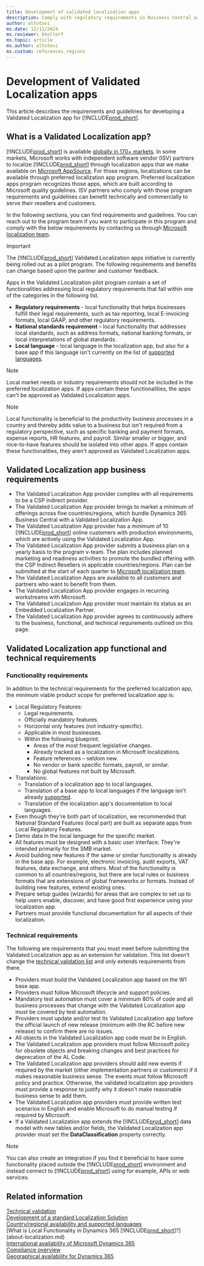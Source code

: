```yaml
---
title: Development of validated localization apps
description: Comply with regulatory requirements in Business Central as a Validated Localization App.
author: altotovi
ms.date: 12/11/2024
ms.reviewer: bholtorf
ms.topic: article
ms.author: altotovi
ms.custom: references_regions
---
```


# Development of Validated Localization apps

This article describes the requirements and guidelines for developing a Validated Localization app for [!INCLUDE[prod_short](includes/prod_short.md)].

## What is a Validated Localization app?

[!INCLUDE[prod_short](includes/prod_short.md)] is available [globally in 170+ markets](/dynamics365/business-central/dev-itpro/compliance/apptest-countries-and-translations?toc=/dynamics365/business-central/toc.json). In some markets, Microsoft works with independent software vendor (ISV) partners to localize [!INCLUDE[prod_short](includes/prod_short.md)] through localization apps that we make available on [Microsoft AppSource](https://go.microsoft.com/fwlink/?linkid=2081646). For those regions, localizations can be available through preferred localization app program. Preferred localization apps program recognizes those apps, which are built according to Microsoft quality guidelines. ISV partners who comply with those program requirements and guidelines can benefit technically and commercially to serve their resellers and customers.  

In the following sections, you can find requirements and guidelines. You can reach out to the program team if you want to participate in this program and comply with the below requirements by contacting us through [Microsoft localization team](mailto:d365bcloc@microsoft.com).

> [!IMPORTANT]
> The [!INCLUDE[prod_short](includes/prod_short.md)] Validated Localization apps initiative is currently being rolled out as a pilot program. The following requirements and benefits can change based upon the partner and customer feedback.  

Apps in the Validated Localization pilot program contain a set of functionalities addressing local regulatory requirements that fall within one of the categories in the following list.  

- **Regulatory requirements** - local functionality that helps businesses fulfill their legal requirements, such as tax reporting, local E-invoicing formats, local GAAP, and other regulatory requirements.
- **National standards requirement** – local functionality that addresses local standards, such as address formats, national banking formats, or local interpretations of global standards.
- **Local language** - local language in the localization app, but also for a base app if this language isn't currently on the list of [supported languages](/dynamics365/business-central/dev-itpro/compliance/apptest-countries-and-translations?toc=/dynamics365/business-central/toc.json).

> [!NOTE]
> Local market needs or industry requirements should not be included in the preferred localization apps. If apps contain these functionalities, the apps can't be approved as Validated Localization apps.

> [!NOTE]
> Local functionality is beneficial to the productivity business processes in a country and thereby adds value to a business but isn't required from a regulatory perspective, such as specific banking and payment formats, expense reports, HR features, and payroll. Similar smaller or bigger, and nice-to-have features should be isolated into other apps. If apps contain these functionalities, they aren't approved as Validated Localization apps.

## Validated Localization app business requirements  

- The Validated Localization App provider complies with all requirements to be a CSP indirect provider.  
- The Validated Localization App provider brings to market a minimum of offerings across five countries/regions, which bundle Dynamics 365 Business Central with a Validated Localization App.
- The Validated Localization App provider has a minimum of 10 [!INCLUDE[prod_short](includes/prod_short.md)] online customers with production environments, which are actively using the Validated Localization App.
- The Validated Localization App provider submits a business plan on a yearly basis to the program v-team. The plan includes planned marketing and readiness activities to promote the bundled offering with the CSP Indirect Resellers in applicable countries/regions. Plan can be submitted at the start of each quarter to [Microsoft localization team](mailto:d365bcloc@microsoft.com).  
- The Validated Localization Apps are available to all customers and partners who want to benefit from them.
- The Validated Localization App provider engages in recurring workstreams with Microsoft.
- The Validated Localization App provider must maintain its status as an Embedded Localization Partner.  
- The Validated Localization App provider agrees to continuously adhere to the business, functional, and technical requirements outlined on this page.

## Validated Localization app functional and technical requirements  

### Functionality requirements

In addition to the technical requirements for the preferred localization app, the minimum viable product scope for preferred localization app is:  

- Local Regulatory Features:  
  - Legal requirements.
  - Officially mandatory features.
  - Horizontal only features (not industry-specific).  
  - Applicable in most businesses.  
  - Within the following blueprint:
    - Areas of the most frequent legislative changes.
    - Already tracked as a localization in Microsoft localizations.
    - Feature references – seldom new.  
    - No vendor or bank specific formats, payroll, or similar.
    - No global features not built by Microsoft.
- Translations:
  - Translation of a localization app to local languages.
  - Translation of a base app to local languages if the language isn't already [supported](/dynamics365/business-central/dev-itpro/compliance/apptest-countries-and-translations?toc=/dynamics365/business-central/toc.json).  
  - Translation of the localization app's documentation to local languages.
- Even though they're both part of localization, we recommended that National Standard Features (local part) are built as separate apps from Local Regulatory Features.
- Demo data in the local language for the specific market.
- All features must be designed with a basic user interface. They're intended primarily for the SMB market.  
- Avoid building new features if the same or similar functionality is already in the base app. For example, electronic invoicing, audit exports, VAT features, data exchange, and others. Most of the functionality is common to all countries/regions, but there are local rules or business formats that are extensions of global frameworks or formats. Instead of building new features, extend existing ones.  
- Prepare setup guides (wizards) for areas that are complex to set up to help users enable, discover, and have good first experience using your localization app.  
- Partners must provide functional documentation for all aspects of their localization.  

### Technical requirements  

The following are requirements that you must meet before submitting the Validated Localization app as an extension for validation. This list doesn’t change the [technical validation list](/dynamics365/business-central/dev-itpro/developer/devenv-checklist-submission) and only extends requirements from there.  

- Providers must build the Validated Localization app based on the W1 base app.  
- Providers must follow Microsoft lifecycle and support policies.   
- Mandatory test automation must cover a minimum 80% of code and all business processes that change with the Validated Localization app must be covered by test automation.  
- Providers must update and/or test its Validated Localization app before the official launch of new release (minimum with the RC before new release) to confirm there are no issues. 
- All objects in the Validated Localization app code must be in English.   
- The Validated Localization app providers must follow Microsoft policy for obsolete objects and breaking changes and best practices for deprecation of the AL Code.  
- The Validated Localization app providers should add new events if required by the market (other implementation partners or customers) if it makes reasonable business sense. The events must follow Microsoft policy and practice. Otherwise, the validated localization app providers must provide a response to justify why it doesn't make reasonable business sense to add them.
- The Validated Localization app providers must provide written test scenarios in English and enable Microsoft to do manual testing if required by Microsoft.  
- If a Validated Localization app extends the [!INCLUDE[prod_short](includes/prod_short.md)] data model with new tables and/or fields, the Validated Localization app provider must set the **DataClassification** property correctly.

> [!NOTE]  
> You can also create an integration if you find it beneficial to have some functionality placed outside the [!INCLUDE[prod_short](includes/prod_short.md)] environment and instead connect to [!INCLUDE[prod_short](includes/prod_short.md)] using for example, APIs or web services.

## Related information

[Technical validation](/dynamics365/business-central/dev-itpro/developer/devenv-checklist-submission)  
[Development of a standard Localization Solution](/dynamics365/business-central/dev-itpro/developer/readiness/readiness-develop-localization)  
[Country/regional availability and supported languages](/dynamics365/business-central/dev-itpro/compliance/apptest-countries-and-translations)  
[What is Local Functionality in Dynamics 365 [!INCLUDE[prod_short](includes/prod_short.md)]?](about-localization.md)  
[International availability of Microsoft Dynamics 365](/dynamics365/get-started/availability)  
[Compliance overview](compliance/compliance-overview.md)  
[Geographical availability for Dynamics 365](https://releaseplans.microsoft.com/availability-reports/?report=productgeoreport/)  
